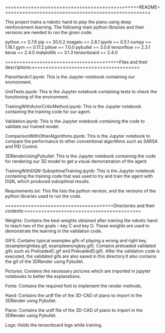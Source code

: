 ===============================================README====================================================

This project trains a robotic hand to play the piano using deep reinforcement learning. 
The following main python libraries and their versions are needed to run the given code: 

python == 3.7.6 
pip == 20.0.2 
imageio == 2.6.1 
ipynb == 0.5.1 
numpy == 1.18.1 
gym == 0.17.2 
pillow == 7.0.0 
pybullet == 3.0.6 
tensorflow == 2.3.1 
keras == 2.4.0 
matplotlib == 3.1.3 
tensorboard == 2.4.0

 

========================================Files and their descriptions:======================================

PianoHandv1.ipynb: This is the Jupyter notebook containing our environment.
 
UnitTests.ipynb: This is the Jupyter notebook containing tests to check the functioning of the environment.
 
TrainingWithActorCriticMethod.ipynb: This is the Jupyter notebook containing the training code for our agent.
 
Validation.ipynb: This is the Jupyter notebook containing the code to validate our trained model.
 
ComparisonWithOtherAlgorithms.ipynb: This is the Jupyter notebook to compare the performance to other 
conventional algorithms such as SARSA and PID Control. 

3DRenderUsingPybullet: This is the Jupyter notebook containing the code for rendering our 3D model to get 
a visual demonstration of the agent. 

TrainingWithDQN-SuboptimalTraining.ipynb:  This is the Jupyter notebook containing the training code that was 
used to try and train the agent with DQN, which produced suboptimal results. 

Requirements.txt: This file lists the python version, and the versions of the python libraries used to run the code. 

 

======================================Directories and their contents:=========================================

Weights: Contains the best weights obtained after training the robotic hand to reach two of the goals – key C 
and key D. These weights are used to demonstrate the learning in the validation code. 

GIFS: Contains typical examples gifs of playing a wrong and right key. (examplerightkey.gif, examplewrongkey.gif). 
Contains preloaded validated gifs such as PreloadedC.gif and PreloadedD.gif). After the validation code is executed, 
the validated gifs are also saved in this directory.It also contains the gif of the 3DRender using Pybullet. 

Pictures: Contains the necessary pictures which are imported in jupyter notebooks to better the explanations. 

Fonts: Contains the required font to implement the render methods. 

Hand: Contains the urdf file of the 3D-CAD of piano to import in the 3DRender using Pybullet. 

Piano: Contains the urdf file of the 3D-CAD of piano to import in the 3DRender using Pybullet. 

Logs: Holds the tensorboard logs while training. 